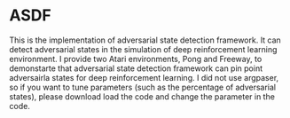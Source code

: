 # ASDF
This is the implementation of adversarial state detection framework. It can detect adversarial states in the simulation of deep reinforcement learning environment. I provide two Atari environments, Pong and Freeway, to demonstarte that adversarial state detection framework can pin point adversairla states for deep reinforcement learning. I did not use argpaser, so if you want to tune parameters (such as the percentage of adversarial states), please download load the code and change the parameter in the code.
